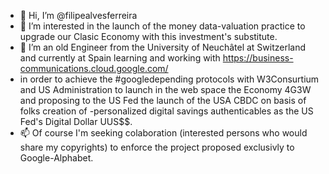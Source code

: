 - 👋 Hi, I’m @filipealvesferreira
- 👀 I’m interested in the launch of the money data-valuation practice to upgrade our Clasic Economy with this investment's substitute.
- 🌱 I’m an old Engineer from the University of Neuchâtel at Switzerland and currently at Spain learning and working with https://business-communications.cloud.google.com/
- in order to achieve the #googledepending protocols with W3Consurtium and US Administration to launch in the web space the Economy 4G3W and proposing to the US Fed the launch of the USA CBDC on basis of folks creation of
-personalized digital savings authenticables as the US Fed's Digital Dollar UUS$$.
- 📫 Of course I'm seeking colaboration (interested persons who would share my copyrights) to enforce the project proposed exclusivly to Google-Alphabet.

<!---
filipealvesferreira/filipealvesferreira is a ✨ special ✨ repository because its `README.md` (this file) appears on your GitHub profile.
You can click the Preview link to take a look at your changes.
--->

